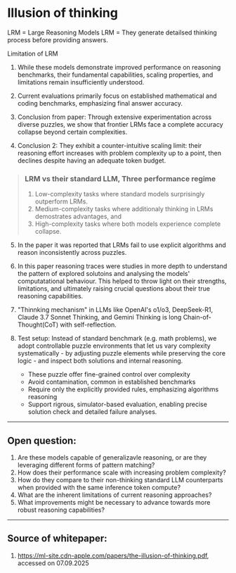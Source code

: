 # Illusion of thinking

LRM = Large Reasoning Models
LRM = They generate detailsed thinking process before providing answers.

Limitation of LRM
1. While these models demonstrate improved performance on reasoning benchmarks, their fundamental capabilities, scaling properties, and limitations remain insufficiently understood. 

2. Current evaluations primarily focus on established mathematical and coding benchmarks, emphasizing final answer accuracy.

3. Conclusion from paper: Through extensive experimentation across diverse puzzles, we show that frontier LRMs face a complete accuracy collapse beyond certain complexities. 

4. Conclusion 2: They exhibit a counter-intuitive scaling limit: their reasoning effort increases with problem complexity up to a point, then declines despite having an adequate token budget.

> ### LRM vs their standard LLM, Three performance regime
> 1. Low-complexity tasks where standard models surprisingly outperform LRMs.
> 2. Medium-complexity tasks where additionaly thinking in LRMs demostrates advantages, and
> 3. High-complexity tasks where both models experience complete collapse.

5. In the paper it was reported that LRMs fail to use explicit algorithms and reason inconsistently across puzzles.

6. In this paper reasoning traces were studies in more depth to understand the pattern of explored solutoins and analysing the models' computatational behaviour. 
This helped to throw light on their strengths, limitations, and ultimately raising crucial questions about their true reasoning capabilities.

7. "Thinnking mechanism" in LLMs like OpenAI's o1/o3, DeepSeek-R1, Claude 3.7 Sonnet Thinking, and Gemini Thinking is long Chain-of-Thought(CoT) with self-reflection. 

8. Test setup: Instead of standard benchmark (e.g. math problems), we adopt controllable puzzle environments that let us vary complexity systematically - by adjusting puzzle elements while preserving the core logic - and inspect both solutions and internal reasoning. 
    - These puzzle offer fine-grained control over complexity
    - Avoid contamination, common in established benchmarks
    - Require only the explicitly provided rules, emphasizing algorithms reasoning
    - Support rigrous, simulator-based evaluation, enabling precise solution check and detailed failure analyses.
-----------------------------------------------------------------------------
## Open question:
1. Are these models capable of generalizavle reasoning, or are they leveraging different forms of pattern matching? 
2. How does their performance scale with increasing problem complexity? 
3. How do they compare to their non-thinking standard LLM counterparts when provided with the same inference token compute? 
4. What are the inherent limitations of current reasoning approaches?
5. What improvements might be necessary to advance towards more robust reasoning capabilities?
______________________________________________________________________________
## Source of whitepaper: 
1. https://ml-site.cdn-apple.com/papers/the-illusion-of-thinking.pdf, accessed on 07.09.2025